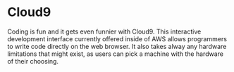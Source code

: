 # Cloud9

Coding is fun and it gets even funnier with Cloud9. This interactive development interface currently offered inside of AWS allows programmers to write code directly on the web browser. It also takes alway any hardware limitations that might exist, as users can pick a machine with the hardware of their choosing.
